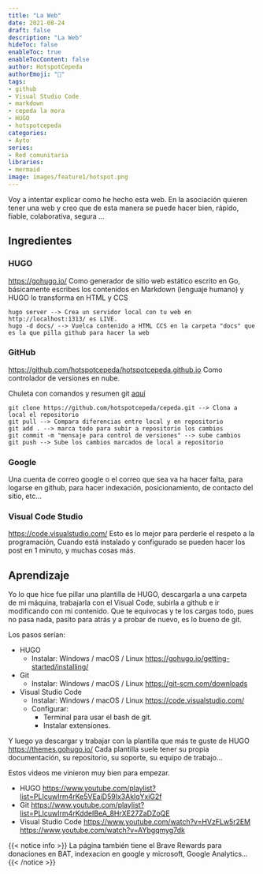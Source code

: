 ```yaml
---
title: "La Web"
date: 2021-08-24
draft: false
description: "La Web"
hideToc: false
enableToc: true
enableTocContent: false
author: HotspotCepeda 
authorEmoji: "🗻"
tags:
- github
- Visual Studio Code
- markdown
- cepeda la mora
- HUGO
- hotspotcepeda
categories:
- Ayto
series:
- Red comunitaria
libraries:
- mermaid
image: images/feature1/hotspot.png
---
```

Voy a intentar explicar como he hecho esta web. En la asociación quieren tener una web y creo que de esta manera se puede hacer bien, rápido, fiable, colaborativa, segura ...  
<!--more-->
## Ingredientes
### HUGO
https://gohugo.io/
Como generador de sitio web estático escrito en Go, básicamente escribes los contenidos en Markdown (lenguaje humano) y HUGO lo transforma en HTML y CCS
```
hugo server --> Crea un servidor local con tu web en http://localhost:1313/ es LIVE.
hugo -d docs/ --> Vuelca contenido a HTML CCS en la carpeta "docs" que es la que pilla github para hacer la web
```
### GitHub
https://github.com/hotspotcepeda/hotspotcepeda.github.io
Como controlador de versiones en nube.

<object data="/pdfs/comandos_git.pdf#page=1" type="application/pdf" width="100%" height="950px">
   <p>Chuleta con comandos y resumen git <a href="/pdfs/comandos_git.pdf">aquí</a></p>  
</object>

```
git clone https://github.com/hotspotcepeda/cepeda.git --> Clona a local el repositorio
git pull --> Compara diferencias entre local y en repositorio
git add . --> marca todo para subir a repositorio los cambios
git commit -m "mensaje para control de versiones" --> sube cambios
git push --> Sube los cambios marcados de local a repositorio
```
### Google
Una cuenta de correo google o el correo que sea va ha hacer falta, para logarse en github, para hacer indexación, posicionamiento, de contacto del sitio, etc...
### Visual Code Studio
https://code.visualstudio.com/
Esto es lo mejor para perderle el respeto a la programación, Cuando está instalado y configurado se pueden hacer los post en 1 minuto, y muchas cosas más.

## Aprendizaje

Yo lo que hice fue pillar una plantilla de HUGO, descargarla a una carpeta de mi máquina, trabajarla con el Visual Code, subirla a github e ir modificando con mi contenido. 
Que te equivocas y te los cargas todo, pues no pasa nada, pasito para atrás y a probar de nuevo, es lo bueno de git.

Los pasos serían:
- HUGO
  - Instalar: Windows / macOS / Linux https://gohugo.io/getting-started/installing/
- Git
  - Instalar: Windows / macOS / Linux https://git-scm.com/downloads
- Visual Studio Code
  - Instalar: Windows / macOS / Linux https://code.visualstudio.com/
  - Configurar:
    - Terminal para usar el bash de git.
    - Instalar extensiones.
  
Y luego ya descargar y trabajar con la plantilla que más te guste de HUGO 
https://themes.gohugo.io/ 
Cada plantilla suele tener su propia documentación, su repositorio, su soporte, su equipo de trabajo...

Estos videos me vinieron muy bien para empezar.
- HUGO
https://www.youtube.com/playlist?list=PLIcuwIrm4rKe5VEaiD59Ix3AklqYxiG2f
- Git
https://www.youtube.com/playlist?list=PLIcuwIrm4rKddeIBeA_8HrXE27ZaDZoQE
- Visual Studio Code
https://www.youtube.com/watch?v=HVzFLw5r2EM
https://www.youtube.com/watch?v=AYbgqmyg7dk







{{< notice info >}}
La página también tiene el Brave Rewards para donaciones en BAT, indexacion en google y microsoft, Google Analytics...
{{< /notice >}}
